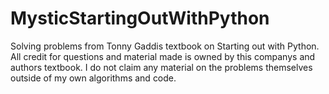 # MysticStartingOutWithPython
Solving problems from Tonny Gaddis textbook on Starting out with Python. All credit for questions and material made is owned by this companys and authors textbook. I do not claim any material on the problems themselves outside of my own algorithms and code. 
